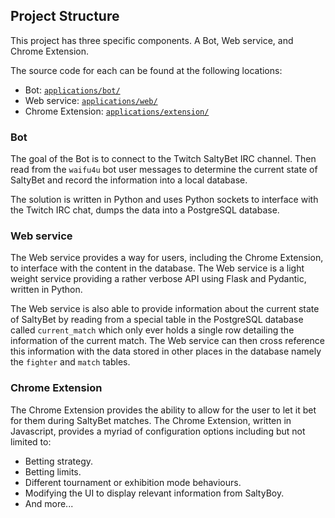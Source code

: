 ## Project Structure

This project has three specific components. A Bot, Web service, and Chrome Extension.

The source code for each can be found at the following locations:
- Bot: [`applications/bot/`](../applications/bot/)
- Web service: [`applications/web/`](../applications/web/)
- Chrome Extension: [`applications/extension/`](../applications/extension/)

### Bot

The goal of the Bot is to connect to the Twitch SaltyBet IRC channel. Then read from the
`waifu4u` bot user messages to determine the current state of SaltyBet and 
record the information into a local database. 

The solution is written in Python and uses Python sockets to interface with the Twitch
IRC chat, dumps the data into a PostgreSQL database.

### Web service

The Web service provides a way for users, including the Chrome Extension, to interface
with the content in the database. The Web service is a light weight service providing
a rather verbose API using Flask and Pydantic, written in Python.

The Web service is also able to provide information about the current state of SaltyBet
by reading from a special table in the PostgreSQL database called `current_match` which
only ever holds a single row detailing the information of the current match. The Web
service can then cross reference this information with the data stored in other places 
in the database namely the `fighter` and `match` tables.

### Chrome Extension

The Chrome Extension provides the ability to allow for the user to let it bet for them
during SaltyBet matches. The Chrome Extension, written in Javascript, provides a myriad
of configuration options including but not limited to:
- Betting strategy.
- Betting limits.
- Different tournament or exhibition mode behaviours.
- Modifying the UI to display relevant information from SaltyBoy.
- And more...